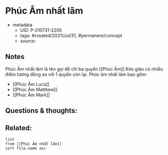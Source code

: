 # Phúc Âm nhất lãm

- metadata
	- UID: P-210731-2205
	- tags: #created/2021/Jul/31, #permanent/concept 
	- source: 

## Notes
Phúc Âm nhất lãm là tên gọi để chỉ ba quyển [[Phúc Âm]] Kito giáo có nhiều điểm tương đồng so với 1 quyển còn lại. Phúc âm nhất lãm bao gồm:
- [[Phúc Âm Luca]]
- [[Phúc Âm Matthew]]
- [[Phúc Âm Mark]]


## Questions & thoughts:


## Related:
```dataview
list
from [[Phúc Âm nhất lãm]]
sort file.name asc
```